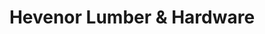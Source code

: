 ---
title: "Hevenor Lumber & Hardware"
url: /camp-wood/hevenor-lumber-and-hardware/
shop: hardware
---